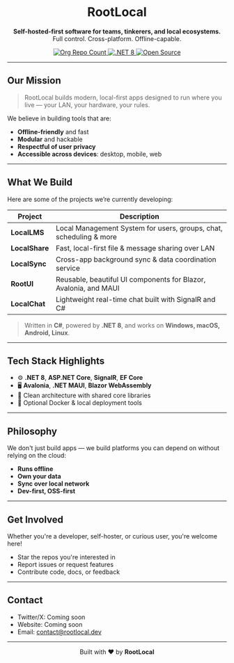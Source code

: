 <!-- RootLocal GitHub Organization README -->

<h1 align="center">
  RootLocal
</h1>

<p align="center">
  <strong>Self-hosted-first software for teams, tinkerers, and local ecosystems.</strong><br>
  Full control. Cross-platform. Offline-capable.
</p>

<p align="center">
  <a href="https://github.com/RootLocal">
    <img alt="Org Repo Count" src="https://img.shields.io/badge/repos-dynamic-lightgrey?style=flat-square">
  </a>
  <a href="https://dotnet.microsoft.com/en-us/">
    <img alt=".NET 8" src="https://img.shields.io/badge/.NET-8-blueviolet?logo=dotnet&logoColor=white&style=flat-square">
  </a>
  <a href="https://github.com/RootLocal">
    <img alt="Open Source" src="https://img.shields.io/badge/license-MIT-green?style=flat-square">
  </a>
</p>

---

## Our Mission

> RootLocal builds modern, local-first apps designed to run where you live — your LAN, your hardware, your rules.

We believe in building tools that are:
- **Offline-friendly** and fast
- **Modular** and hackable
- **Respectful of user privacy**
- **Accessible across devices**: desktop, mobile, web

---

## What We Build

Here are some of the projects we’re currently developing:

| Project        | Description                                                                 |
|----------------|-----------------------------------------------------------------------------|
| **LocalLMS**   | Local Management System for users, groups, chat, scheduling & more          |
| **LocalShare** | Fast, local-first file & message sharing over LAN                           |
| **LocalSync**  | Cross-app background sync & data coordination service                       |
| **RootUI**     | Reusable, beautiful UI components for Blazor, Avalonia, and MAUI            |
| **LocalChat**  | Lightweight real-time chat built with SignalR and C#                        |

> Written in **C#**, powered by **.NET 8**, and works on **Windows, macOS, Android, Linux**.

---

## Tech Stack Highlights

- ⚙️ **.NET 8**, **ASP.NET Core**, **SignalR**, **EF Core**
- 🖥️ **Avalonia**, **.NET MAUI**, **Blazor WebAssembly**
- 🧠 Clean architecture with shared core libraries
- 🐳 Optional Docker & local deployment tools

---

## Philosophy

We don't just build apps — we build platforms you can depend on without relying on the cloud:

- **Runs offline**
- **Own your data**
- **Sync over local network**
- **Dev-first, OSS-first**

---

## Get Involved

Whether you're a developer, self-hoster, or curious user, you're welcome here!

- Star the repos you're interested in
- Report issues or request features
- Contribute code, docs, or feedback

---

## Contact

- Twitter/X: Coming soon
- Website: Coming soon
- Email: contact@rootlocal.dev

---

<p align="center">
  Built with ❤️ by <strong>RootLocal</strong>
</p>
